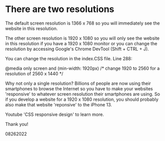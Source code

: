 # There are two resolutions 

The default screen resolution is 1366 x 768 so you will immediately see the website in this resolution. 

The other screen resolution is 1920 x 1080 so you will only see the website in this resolution if you have a 1920 x 1080 monitor or you can change the resolution by accessing Google's Chrome DevTool (Shift + CTRL + J). 

You can change the resolution in the index.CSS file. Line 288: 

@media only screen and (min-width: 1920px)   /* change 1920 to 2560 for a resolution of 2560 x 1440 */ 

Why not only a single resolution? Billions of people are now using their smartphones to browse the Internet so you have to make your websites 'responsive' to whatever screen resolution their smartphones are using. So if you develop a website for a 1920 x 1080 resolution, you should probably also make that website 'reponsive' to the iPhone 13. 

Youtube 'CSS responsive design' to learn more. 

Thank you! 

08262022 
